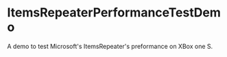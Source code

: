 # ItemsRepeaterPerformanceTestDemo
A demo to test Microsoft's ItemsRepeater's preformance on XBox one S.
